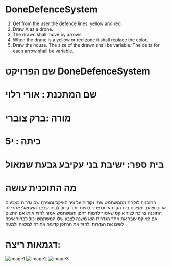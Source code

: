 # DoneDefenceSystem

1. Get from the user the defence lines, yellow and red.
2. Draw X as a drone.
3. The drawn shall move by arrows
4. When the drane is a yellow or red zone it shall replace the color.
5. Draw the house.
The size of the drawn shall be variable.
The delta for each arrow shall be variable.
   
# שם הפרויקט DoneDefenceSystem
# שם המתכנת : אורי רלוי
# מורה :ברק צוברי 
# כיתה : י5
# בית ספר: ישיבת בני עקיבע גבעת שמאול 
# מה התוכנית עושה 
התוכנית לוקחת מהמשתמש שתי נקודות על ציר האיקס ומצירת שם גדרות בצבעים אדום וצהוב ומצירת בית הקו האדום צריך להיות יותר קרוב לבית שבצד השמאלי אחרי זה התוכנה צריכה לציר איקס שאמור לדמות רחפן והמשתמש אמור להזיז אותו אם החצים אם האיקס עובר את אחד הגדרות הוא משנה לצבע שלו המשתמש יכול לבחור איפה לשים את הגדרות ולהזיז את הרחפן קדימה אחורה למלאה ולמטה 


# דגמאות ריצה:
![image1](https://github.com/baraksu/DoneDefenceSystem/assets/87480521/a5e688cd-aaee-4b04-bc23-dba9768bc76d)
![image2](https://github.com/baraksu/DoneDefenceSystem/assets/87480521/2d9f077b-a3b0-43dd-ad2c-4d255dcfc569)
![image3](https://github.com/baraksu/DoneDefenceSystem/assets/87480521/1fa477d3-0278-44cf-986b-425fdad49de8)
